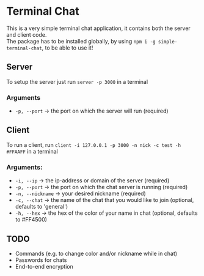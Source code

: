 # Terminal Chat
This is a very simple terminal chat application, it contains both the server and client code.  
The package has to be installed globally, by using ```npm i -g simple-terminal-chat```, to be able to use it!

## Server
To setup the server just run ```server -p 3000``` in a terminal

### Arguments
- ```-p, --port``` -> the port on which the server will run (required)

## Client
To run a client, run ```client -i 127.0.0.1 -p 3000 -n nick -c test -h #FFAAFF``` in a terminal

### Arguments:
- ```-i, --ip``` -> the ip-address or domain of the server (required)
- ```-p, --port``` -> the port on which the chat server is running (required)
- ```-n, --nickname``` -> your desired nickname (required)
- ```-c, --chat``` -> the name of the chat that you would like to join (optional, defaults to 'general')
- ```-h, --hex``` -> the hex of the color of your name in chat (optional, defaults to #FF4500)

## TODO
- Commands (e.g. to change color and/or nickname while in chat)
- Passwords for chats
- End-to-end encryption
